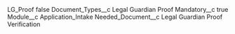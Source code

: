 <?xml version="1.0" encoding="UTF-8"?>
<CustomMetadata xmlns="http://soap.sforce.com/2006/04/metadata" xmlns:xsi="http://www.w3.org/2001/XMLSchema-instance" xmlns:xsd="http://www.w3.org/2001/XMLSchema">
    <label>LG_Proof</label>
    <protected>false</protected>
    <values>
        <field>Document_Types__c</field>
        <value xsi:type="xsd:string">Legal Guardian Proof</value>
    </values>
    <values>
        <field>Mandatory__c</field>
        <value xsi:type="xsd:boolean">true</value>
    </values>
    <values>
        <field>Module__c</field>
        <value xsi:type="xsd:string">Application_Intake</value>
    </values>
    <values>
        <field>Needed_Document__c</field>
        <value xsi:type="xsd:string">Legal Guardian Proof Verification</value>
    </values>
</CustomMetadata>
